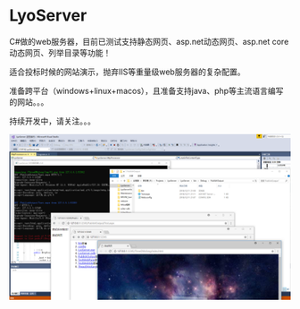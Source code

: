 # LyoServer
C#做的web服务器，目前已测试支持静态网页、asp.net动态网页、asp.net core动态网页、列举目录等功能！

适合投标时候的网站演示，抛弃IIS等重量级web服务器的复杂配置。

准备跨平台（windows+linux+macos），且准备支持java、php等主流语言编写的网站。。。

持续开发中，请关注。。。

![image](https://github.com/AndrewChien/LyoServer/blob/master/20181212102556.png)
